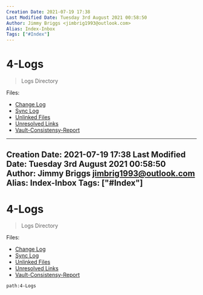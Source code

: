 ```yaml
---
Creation Date: 2021-07-19 17:38
Last Modified Date: Tuesday 3rd August 2021 00:58:50
Author: Jimmy Briggs <jimbrig1993@outlook.com>
Alias: Index-Inbox
Tags: ["#Index"]
---
```


# 4-Logs
> Logs Directory

Files:

- [Change Log](./Changelog.md)
- [Sync Log](./Synclog.md)
- [Unlinked Files](./Unlinked-Files.md)
- [Unresolved Links](./Unresolved-Links.md)
- [Vault-Consistensy-Report](./Vault-Consistensy-Report.md)





---
Creation Date: 2021-07-19 17:38
Last Modified Date: Tuesday 3rd August 2021 00:58:50
Author: Jimmy Briggs <jimbrig1993@outlook.com>
Alias: Index-Inbox
Tags: ["#Index"]
---

# 4-Logs
> Logs Directory

Files:

- [Change Log](./Changelog.md)
- [Sync Log](./Synclog.md)
- [Unlinked Files](./Unlinked-Files.md)
- [Unresolved Links](./Unresolved-Links.md)
- [Vault-Consistensy-Report](./Vault-Consistensy-Report.md)


```query
path:4-Logs
```






